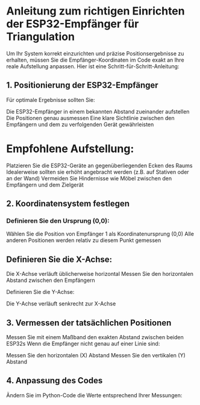 # Anleitung zum richtigen Einrichten der ESP32-Empfänger für Triangulation
Um Ihr System korrekt einzurichten und präzise Positionsergebnisse zu erhalten, müssen Sie die Empfänger-Koordinaten im Code exakt an Ihre reale Aufstellung anpassen. Hier ist eine Schritt-für-Schritt-Anleitung:

## 1. Positionierung der ESP32-Empfänger
Für optimale Ergebnisse sollten Sie:

Die ESP32-Empfänger in einem bekannten Abstand zueinander aufstellen
Die Positionen genau ausmessen
Eine klare Sichtlinie zwischen den Empfängern und dem zu verfolgenden Gerät gewährleisten

# Empfohlene Aufstellung:

Platzieren Sie die ESP32-Geräte an gegenüberliegenden Ecken des Raums
Idealerweise sollten sie erhöht angebracht werden (z.B. auf Stativen oder an der Wand)
Vermeiden Sie Hindernisse wie Möbel zwischen den Empfängern und dem Zielgerät

## 2. Koordinatensystem festlegen

### Definieren Sie den Ursprung (0,0):

Wählen Sie die Position von Empfänger 1 als Koordinatenursprung (0,0)
Alle anderen Positionen werden relativ zu diesem Punkt gemessen


## Definieren Sie die X-Achse:

Die X-Achse verläuft üblicherweise horizontal
Messen Sie den horizontalen Abstand zwischen den Empfängern


Definieren Sie die Y-Achse:

Die Y-Achse verläuft senkrecht zur X-Achse



## 3. Vermessen der tatsächlichen Positionen

Messen Sie mit einem Maßband den exakten Abstand zwischen beiden ESP32s
Wenn die Empfänger nicht genau auf einer Linie sind:

Messen Sie den horizontalen (X) Abstand
Messen Sie den vertikalen (Y) Abstand



## 4. Anpassung des Codes
Ändern Sie im Python-Code die Werte entsprechend Ihrer Messungen:

